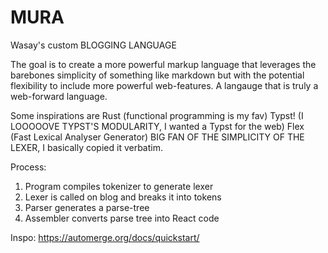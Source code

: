 # MURA
Wasay's custom BLOGGING LANGUAGE

The goal is to create a more powerful markup language that leverages the barebones simplicity of something like markdown but with the potential flexibility to include more powerful web-features. A langauge that is truly a web-forward language. 

Some inspirations are Rust (functional programming is my fav)
Typst! (I LOOOOOVE TYPST'S MODULARITY, I wanted a Typst for the web)
Flex (Fast Lexical Analyser Generator) BIG FAN OF THE SIMPLICITY OF THE LEXER, I basically copied it verbatim. 

Process:
1. Program compiles tokenizer to generate lexer
2. Lexer is called on blog and breaks it into tokens
3. Parser generates a parse-tree
4. Assembler converts parse tree into React code

Inspo:
https://automerge.org/docs/quickstart/
